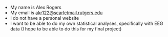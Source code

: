 -   My name is Alex Rogers
-   My email is <akr122@scarletmail.rutgers.edu>
-   I do not have a personal website
-   I want to be able to do my own statistical analyses, specifically
    with EEG data (I hope to be able to do this for my final project)
